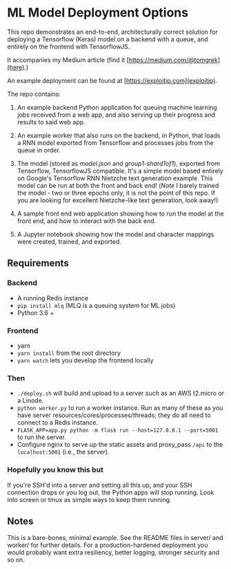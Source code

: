 # ML Model Deployment Options

This repo demonstrates an end-to-end, architecturally correct solution for deploying a Tensorflow (Keras) model on a backend with a queue, and entirely on the frontend with TensorflowJS.

It accompanies my Medium article (find it [https://medium.com/@tomgrek](here).)

An example deployment can be found at [https://exploitip.com](exploitip).

The repo contains:

1. An example backend Python application for queuing machine learning jobs received from a web app, and also serving up their progress and results to said web app.

2. An example worker that also runs on the backend, in Python, that loads a RNN model exported from Tensorflow and processes jobs from the queue in order.

3. The model (stored as _model.json_ and _group1-shard1of1_), exported from Tensorflow, TensorflowJS compatible. It's a simple model based entirely on Google's Tensorflow RNN Nietzche text generation example. This model can be run at both the front and back end! (*Note* I barely trained the model - two or three epochs only, it is not the point of this repo. If you are looking for excellent Nietzche-like text generation, look away!)

4. A sample front end web application showing how to run the model at the front end, and how to interact with the back end.

5. A Jupyter notebook showing how the model and character mappings were created, trained, and exported.

## Requirements

### Backend

* A running Redis instance
* `pip install mlq` (MLQ is a queuing system for ML jobs)
* Python 3.6 +

### Frontend

* yarn
* `yarn install` from the root directory
* `yarn watch` lets you develop the frontend locally

### Then

* `./deploy.sh` will build and upload to a server such as an AWS t2.micro or a Linode.
* `python worker.py` to run a worker instance. Run as many of these as you have server resources/cores/processes/threads; they do all need to connect to a Redis instance.
* `FLASK_APP=app.py python -m flask run --host=127.0.0.1 --port=5001` to run the server.
* Configure nginx to serve up the static assets and proxy_pass `/api` to the `localhost:5001` (i.e., the server).

### Hopefully you know this but

If you're SSH'd into a server and setting all this up, and your SSH connection drops or you log out, the Python apps will stop running. Look into screen or tmux as simple ways to keep them running.

## Notes

This is a bare-bones, minimal example. See the README files in server/ and worker/ for further details. For a production-hardened deployment you would probably want extra resiliency, better logging, stronger security and so on.

